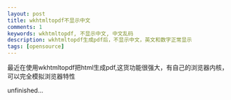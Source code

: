 ```yaml
---
layout: post
title: wkhtmltopdf不显示中文
comments: 1
keywords: wkhtmltopdf, 不显示中文, 中文乱码
description: wkhtmltopdf生成pdf后，不显示中文，英文和数字正常显示
tags: [opensource]
---
```


最近在使用wkhtmltopdf把html生成pdf,这货功能很强大，有自己的浏览器内核，可以完全模拟浏览器特性

unfinished...
